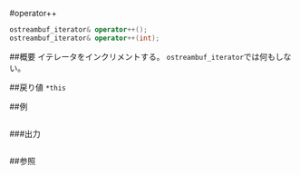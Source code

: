 #operator++
```cpp
ostreambuf_iterator& operator++();
ostreambuf_iterator& operator++(int);
```

##概要
イテレータをインクリメントする。
`ostreambuf_iterator`では何もしない。


##戻り値
`*this`


##例
```cpp
```

###出力
```
```

##参照
